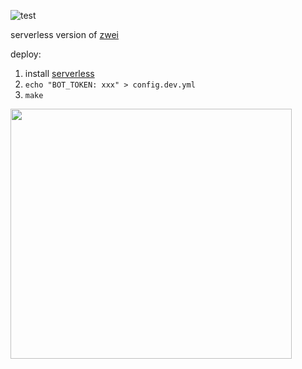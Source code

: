 ![test](https://github.com/jqs7/drei/workflows/Test/badge.svg)

serverless version of [zwei](https://github.com/jqs7/zwei)

deploy:
1. install [serverless](https://github.com/serverless/serverless#quick-start)
2. `echo "BOT_TOKEN: xxx" > config.dev.yml`
3. `make`

<img src="https://user-images.githubusercontent.com/12208686/74739439-c8c14180-5293-11ea-9cad-cb8e1c705fdf.png" align="left" height="400" width="450" >
